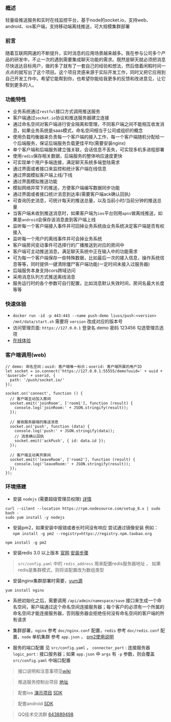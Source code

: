 ### 概述
轻量级推送服务和实时在线监控平台，基于node的socket.io，支持web、android、ios客户端，支持移动端离线推送，可大规模集群部署

### 前言
随着互联网网速的不断提升，实时消息的应用场景越来越多。我在参与公司多个产品的研发中，不止一次的遇到需要集成聊天功能的需求。既然是聊天就必须把消息尽快送达目标用户，做的多了就有了一套自己的经验和想法，然后借着闲暇时间一点点的就写出了这个项目。这个项目灵感来源于实际开发工作，同时又把它应用到自己开发工作中。希望它能帮到你，也希望你能给我更多的反馈和改进意见，让它帮到更多的人。

### 功能特性
- 业务系统通过`restful`接口方式调用推送服务
- 客户端通过`socket.io`协议和推送服务器建立连接
- 通过命名空间对客户端进行安全隔离和管理，不同客户端之间不能相互收发消息，如果业务系统是saas模式，命名空间相当于公司或组织的概念
- 使用负载均衡器来负责每一个客户端的接入工作，每一个客户端随机分配给一个后端服务，保证后端服务负载更佳平均(需要安装nginx)
- 单个客户端和后端服务建立强关联，会话信息不丢失，可实现多机多进程部署
- 使用`redis`保存相关数据，后端服务的整体响应速度更快
- 可实现单个用户多端连接，满足聊天系统多端登陆需求
- 通过界面或者接口来监控和统计客户端在线信息
- 通过界面模拟客户端上线/下线
- 通过界面模拟推送功能
- 模拟网络异常下的推送，方便客户端编写数据同步功能
- 通过界面或者接口统计消息到达率(需要客户端ack确认回执)
- 可查询历史消息，可统计每天的推送总量，以及当前小时/当前分钟的推送总量
- 当客户端未收到推送消息时，如果客户端为`ios`平台则用`apns`做离线推送，如果是`android`会保存该消息直到客户端上线
- 监听每一个客户端接入事件并可回掉业务系统由业务系统决定客户端是否有权接入
- 监听每一个用户的离线事件并可会掉业务系统
- 客户端房间变动事件可选择行的广播推送到对应的房间中
- 客户端可主动推送消息，满足聊天系统中正在输入中的功能需求
- 可为每一个客户端保存一些特殊数据，比如最后一次的接入信息，操作系统信息等等，同时提供一键清除僵尸客户端功能(一定时间未接入过服务器)
- 后端服务本身支持cors跨域访问
- 采用消息队列方式推送离线消息
- 服务运行时的各个参数可自行配置，比如消息默认失效时间，房间名最大长度等等

### 快速体验
- `docker run -id -p 443:443 --name push-demo liuss/push:<version> /mnt/data/start.sh` 需要将 `version` 改成对应的版本号
- 访问管理页面: `https://127.0.0.1` 登录名 demo 密码 123456  勾选管理员选项
- [在线体验](https://39.104.57.212:55555)

### 客户端调用(web)
```
// demo: 命名空间；uuid: 客户端唯一标示；userid: 客户端所属的用户ID
let socket = io.connect('https://127.0.0.1:55555/demo?uuid=' + uuid + '&userid=' + userid, {
  path: '/push/socket.io/'
});

socket.on('connect', function () {
  // 客户端主动加入房间
  socket.emit('joinRoom', ['room1'], function (result) {
    console.log('joinRoom:' + JSON.stringify(result));
  });
  
  // 接收服务器端的推送消息
  socket.on('push', function (data) {
    console.log('push:' + JSON.stringify(data));
    // 消息确认回执
    socket.emit('ackPush', { id: data.id });
  });
  
  // 客户端主动离开房间
  socket.emit('leaveRoom', ['room2'], function (result) {
    console.log('leaveRoom:' + JSON.stringify(result));
  });
});
```


### 环境搭建
- 安装 `nodejs` (需要超级管理员权限) [详情](https://nodejs.org/en/download/package-manager/#freebsd-and-openbsd)
```
curl --silent --location https://rpm.nodesource.com/setup_8.x | sudo bash -
sudo yum install -y nodejs
``` 
- 安装pm2，如果安装中报错或者长时间没有响应 尝试通过镜像安装 例如： `npm install -g pm2 --registry=https://registry.npm.taobao.org`
```
npm install -g pm2
```
- 安装redis 3.0 以上版本 [官网](http://redis.io/download) [安装步骤](http://blog.csdn.net/zhenzhendeblog/article/details/52161515)
>`src/config.yaml` 中的 `redis_address` 用来配置redis服务器地址 ， 如果redis是集群模式，则将该配置改为数组类型
- 安装nginx集群部署时需要，[yum源](http://nginx.org/en/linux_packages.html#stable)
```
yum install nginx
```
- 系统初始化之后，需要调用 `/api/admin/namespace/save` 接口来生成一个命名空间，客户端通过这个命名空间连接服务器；每个客户的必须有一个所属的命名空间才能连接服务器，否则服务器会拒绝任何没有命名空间的客户端的所有请求

- 集群部署，`nginx` 参考 `doc/nginx.conf` 配置，`redis`  参考 `doc/redis.conf` 配置，`node` 单机集群 参考 `app.json` ， [pm2使用说明](https://github.com/Unitech/pm2)

- 服务的端口配置 见 `src/config.yaml` ， `connector_port` : 连接服务器 `logic_port` : 接口服务器；如果 `app.json` 中 `args` 有 `-p` 参数，则会覆盖 `src/config.yaml` 中端口配置


> 接口说明和注意事项见[wiki](https://github.com/liutian/light-push/wiki)

> 推送服务控制台项目 [地址](https://github.com/liutian/push-admin)

> 配套ios [演示项目](https://github.com/visionetwsk/WSK_iOS_SDK_Demo) [SDK](https://github.com/visionetwsk/WSK_iOS_SDK)

> 配套android [SDK](https://bintray.com/visionetwsk/wskcss/wsk_sdk/1.1.1)

> QQ技术交流群 [643889498](https://jq.qq.com/?_wv=1027&k=5WHk8ay)
